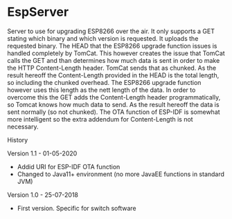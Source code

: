 # EspServer

Server to use for upgrading ESP8266 over the air. It only supports a GET stating which binary and which version is requested. It uploads the requested binary.
The HEAD that the ESP8266 upgrade function issues is handled completely by TomCat. This however creates the issue that TomCat calls the GET and than determines how much data is sent in order to make the HTTP Content-Length header. TomCat sends that as chunked. As the result hereoff the Content-Length provided in the HEAD is the total length, so including the chunked overhead. The ESP8266 upgrade function however uses this length as the nett length of the data. In order to overcome this the GET adds the Content-Length header programmatically, so Tomcat knows how much data to send. As the result hereoff the data is sent normally (so not chunked).
The OTA function of ESP-IDF is somewhat more intelligent so the extra addendum for Content-Length is not necessary.

History

Version 1.1 - 01-05-2020
-  Addid URI for ESP-IDF OTA function
-  Changed to Java11+ environment (no more JavaEE functions in standard JVM)

Version 1.0 - 25-07-2018
-  First version. Specific for switch software
